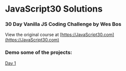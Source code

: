# JavaScript30 Solutions
### 30 Day Vanilla JS Coding Challenge by Wes Bos
View the original course at [https://JavaScript30.com](https://JavaScript30.com)

### Demo some of the projects:
[Day 1](https://htmlpreview.github.io/?https://github.com/joannahosking/javascript-30/blob/master/Day%2001/index.html)
